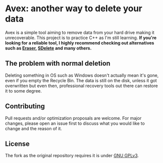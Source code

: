 # Avex: another way to delete your data
Avex is a simple tool aiming to remove data from your hard drive making it unrecoverable. This project is to practice C++ as I'm still learning. **If you're looking for a reliable tool, I highly recommend checking out alternatives such as [Eraser](https://eraser.heidi.ie/), [SDelete](https://docs.microsoft.com/en-us/sysinternals/downloads/sdelete) and many others.**

## The problem with normal deletion
Deleting something in OS such as Windows doesn't actually mean it's gone, even if you empty the Recycle Bin. The data is still on the disk, unless it got overwritten but even then, professional recovery tools out there can restore it to some degree. 

## Contributing
Pull requests and/or optimization proposals are welcome. For major changes, please open an issue first to discuss what you would like to change and the reason of it.

## License
The fork as the original repository requires it is under [GNU GPLv3](https://choosealicense.com/licenses/gpl-3.0/).
